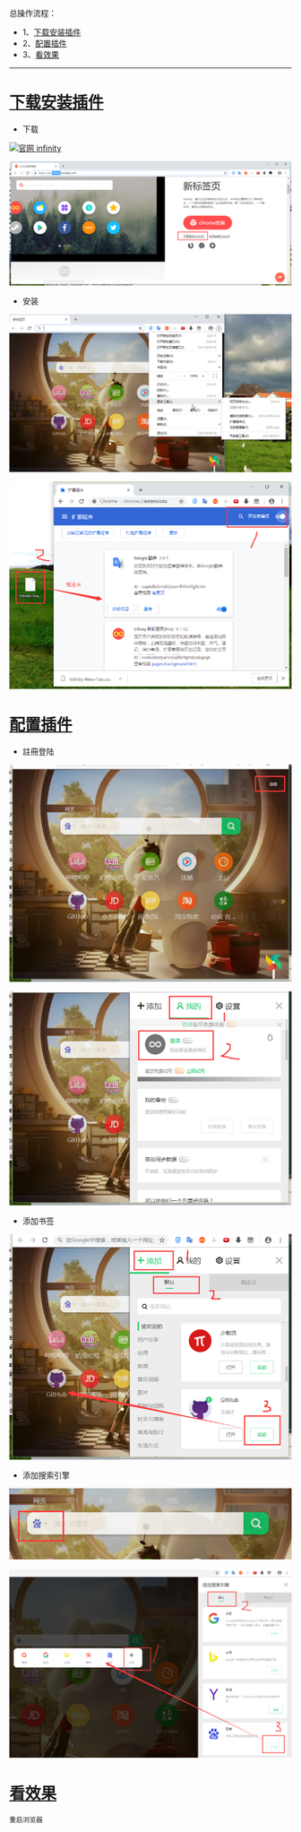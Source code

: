 总操作流程：
- 1、[下载安装插件](#GoogleChrome-01)
- 2、[配置插件](#GoogleChrome-02)
- 3、[看效果](#GoogleChrome-03)

***

# <a name="GoogleChrome-01" href="#" >下载安装插件</a>

- 下载

[![](https://img.shields.io/badge/官网-infinity-red.svg "官网 infinity")](https://pan.baidu.com/s/1QLKtSVEGV7tgypvqUdy3_w)

![](image/3-1.png)

- 安装

![](image/3-2.png)

![](image/3-3.png)

# <a name="GoogleChrome-02" href="#" >配置插件</a>

- 註冊登陆

![](image/3-4.png)

![](image/3-5.png)

- 添加书签

![](image/3-6.png)

- 添加搜索引擎

![](image/3-7.png)

![](image/3-8.png)

# <a name="GoogleChrome-03" href="#" >看效果</a>

`重启浏览器`